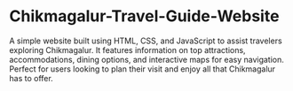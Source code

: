 # Chikmagalur-Travel-Guide-Website
A simple website built using HTML, CSS, and JavaScript to assist travelers exploring Chikmagalur. It features information on top attractions, accommodations, dining options, and interactive maps for easy navigation. Perfect for users looking to plan their visit and enjoy all that Chikmagalur has to offer.
